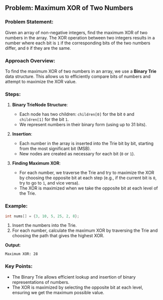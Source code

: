 ## Problem: Maximum XOR of Two Numbers

### Problem Statement:
Given an array of non-negative integers, find the maximum XOR of two numbers in the array. The XOR operation between two integers results in a number where each bit is `1` if the corresponding bits of the two numbers differ, and `0` if they are the same.

### Approach Overview:
To find the maximum XOR of two numbers in an array, we use a **Binary Trie** data structure. This allows us to efficiently compare bits of numbers and attempt to maximize the XOR value.

### Steps:
1. **Binary TrieNode Structure**:
   - Each node has two children: `children[0]` for the bit `0` and `children[1]` for the bit `1`.
   - We represent numbers in their binary form (using up to 31 bits).

2. **Insertion**:
   - Each number in the array is inserted into the Trie bit by bit, starting from the most significant bit (MSB).
   - New nodes are created as necessary for each bit (`0` or `1`).

3. **Finding Maximum XOR**:
   - For each number, we traverse the Trie and try to maximize the XOR by choosing the opposite bit at each step (e.g., if the current bit is `0`, try to go to `1`, and vice versa).
   - The XOR is maximized when we take the opposite bit at each level of the Trie.

### Example:
```c
int nums[] = {3, 10, 5, 25, 2, 8};
```

1. Insert the numbers into the Trie.
2. For each number, calculate the maximum XOR by traversing the Trie and choosing the path that gives the highest XOR.

**Output**:
```
Maximum XOR: 28
```

### Key Points:
- The Binary Trie allows efficient lookup and insertion of binary representations of numbers.
- The XOR is maximized by selecting the opposite bit at each level, ensuring we get the maximum possible value.